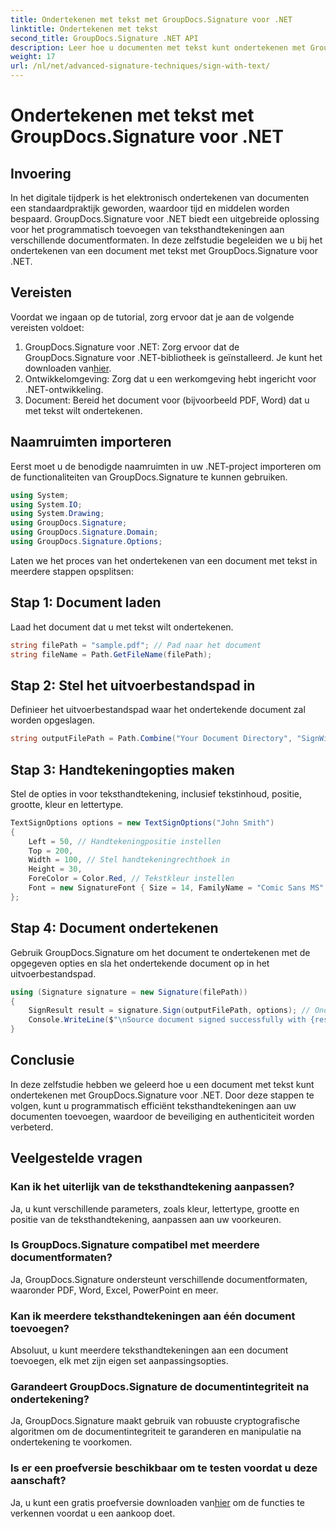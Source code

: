 ```yaml
---
title: Ondertekenen met tekst met GroupDocs.Signature voor .NET
linktitle: Ondertekenen met tekst
second_title: GroupDocs.Signature .NET API
description: Leer hoe u documenten met tekst kunt ondertekenen met GroupDocs.Signature voor .NET. Stapsgewijze handleiding voor het programmatisch toevoegen van teksthandtekeningen.
weight: 17
url: /nl/net/advanced-signature-techniques/sign-with-text/
---
```


# Ondertekenen met tekst met GroupDocs.Signature voor .NET

## Invoering
In het digitale tijdperk is het elektronisch ondertekenen van documenten een standaardpraktijk geworden, waardoor tijd en middelen worden bespaard. GroupDocs.Signature voor .NET biedt een uitgebreide oplossing voor het programmatisch toevoegen van teksthandtekeningen aan verschillende documentformaten. In deze zelfstudie begeleiden we u bij het ondertekenen van een document met tekst met GroupDocs.Signature voor .NET.
## Vereisten
Voordat we ingaan op de tutorial, zorg ervoor dat je aan de volgende vereisten voldoet:
1.  GroupDocs.Signature voor .NET: Zorg ervoor dat de GroupDocs.Signature voor .NET-bibliotheek is geïnstalleerd. Je kunt het downloaden van[hier](https://releases.groupdocs.com/signature/net/).
2. Ontwikkelomgeving: Zorg dat u een werkomgeving hebt ingericht voor .NET-ontwikkeling.
3. Document: Bereid het document voor (bijvoorbeeld PDF, Word) dat u met tekst wilt ondertekenen.

## Naamruimten importeren
Eerst moet u de benodigde naamruimten in uw .NET-project importeren om de functionaliteiten van GroupDocs.Signature te kunnen gebruiken.
```csharp
using System;
using System.IO;
using System.Drawing;
using GroupDocs.Signature;
using GroupDocs.Signature.Domain;
using GroupDocs.Signature.Options;
```

Laten we het proces van het ondertekenen van een document met tekst in meerdere stappen opsplitsen:
## Stap 1: Document laden
Laad het document dat u met tekst wilt ondertekenen.
```csharp
string filePath = "sample.pdf"; // Pad naar het document
string fileName = Path.GetFileName(filePath);
```
## Stap 2: Stel het uitvoerbestandspad in
Definieer het uitvoerbestandspad waar het ondertekende document zal worden opgeslagen.
```csharp
string outputFilePath = Path.Combine("Your Document Directory", "SignWithText", fileName);
```
## Stap 3: Handtekeningopties maken
Stel de opties in voor teksthandtekening, inclusief tekstinhoud, positie, grootte, kleur en lettertype.
```csharp
TextSignOptions options = new TextSignOptions("John Smith")
{
    Left = 50, // Handtekeningpositie instellen
    Top = 200,
    Width = 100, // Stel handtekeningrechthoek in
    Height = 30,
    ForeColor = Color.Red, // Tekstkleur instellen
    Font = new SignatureFont { Size = 14, FamilyName = "Comic Sans MS" } // Lettertype instellen
};
```
## Stap 4: Document ondertekenen
Gebruik GroupDocs.Signature om het document te ondertekenen met de opgegeven opties en sla het ondertekende document op in het uitvoerbestandspad.
```csharp
using (Signature signature = new Signature(filePath))
{
    SignResult result = signature.Sign(outputFilePath, options); // Onderteken document
    Console.WriteLine($"\nSource document signed successfully with {result.Succeeded.Count} signature(s).\nFile saved at {outputFilePath}.");
}
```

## Conclusie
In deze zelfstudie hebben we geleerd hoe u een document met tekst kunt ondertekenen met GroupDocs.Signature voor .NET. Door deze stappen te volgen, kunt u programmatisch efficiënt teksthandtekeningen aan uw documenten toevoegen, waardoor de beveiliging en authenticiteit worden verbeterd.
## Veelgestelde vragen
### Kan ik het uiterlijk van de teksthandtekening aanpassen?
Ja, u kunt verschillende parameters, zoals kleur, lettertype, grootte en positie van de teksthandtekening, aanpassen aan uw voorkeuren.
### Is GroupDocs.Signature compatibel met meerdere documentformaten?
Ja, GroupDocs.Signature ondersteunt verschillende documentformaten, waaronder PDF, Word, Excel, PowerPoint en meer.
### Kan ik meerdere teksthandtekeningen aan één document toevoegen?
Absoluut, u kunt meerdere teksthandtekeningen aan een document toevoegen, elk met zijn eigen set aanpassingsopties.
### Garandeert GroupDocs.Signature de documentintegriteit na ondertekening?
Ja, GroupDocs.Signature maakt gebruik van robuuste cryptografische algoritmen om de documentintegriteit te garanderen en manipulatie na ondertekening te voorkomen.
### Is er een proefversie beschikbaar om te testen voordat u deze aanschaft?
 Ja, u kunt een gratis proefversie downloaden van[hier](https://releases.groupdocs.com/) om de functies te verkennen voordat u een aankoop doet.